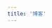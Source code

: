 ```yaml
---
title: '博客'
---
```


<script setup>
  import TheBlogs from "@/views/blogs/TheBlogs.vue"
</script>

<TheBlogs />
